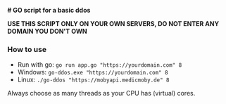 **# GO script for a basic ddos**

**USE THIS SCRIPT ONLY ON YOUR OWN SERVERS, DO NOT ENTER ANY DOMAIN YOU DON'T OWN**

### How to use

- Run with go: `go run app.go "https://yourdomain.com" 8`
- Windows: `go-ddos.exe "https://yourdomain.com" 8`
- Linux: `./go-ddos "https://mobyapi.medicmoby.de" 8`

Always choose as many threads as your CPU has (virtual) cores.